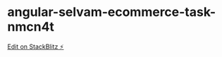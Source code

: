 # angular-selvam-ecommerce-task-nmcn4t

[Edit on StackBlitz ⚡️](https://stackblitz.com/edit/angular-selvam-ecommerce-task-nmcn4t)